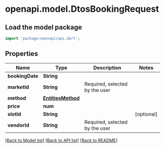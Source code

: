 # openapi.model.DtosBookingRequest

## Load the model package
```dart
import 'package:openapi/api.dart';
```

## Properties
Name | Type | Description | Notes
------------ | ------------- | ------------- | -------------
**bookingDate** | **String** |  | 
**marketId** | **String** | Required, selected by the user | 
**method** | [**EntitiesMethod**](EntitiesMethod.md) |  | 
**price** | **num** |  | 
**slotId** | **String** |  | [optional] 
**vendorId** | **String** | Required, selected by the user | 

[[Back to Model list]](../README.md#documentation-for-models) [[Back to API list]](../README.md#documentation-for-api-endpoints) [[Back to README]](../README.md)



